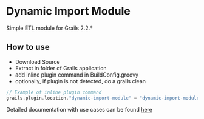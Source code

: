 # Dynamic Import Module
Simple ETL module for Grails 2.2.*

## How to use
  - Download Source
  - Extract in folder of Grails application
  - add inline plugin command in BuildConfig.groovy
  - optionally, if plugin is not detected, do a grails clean

```groovy
// Example of inline plugin command
grails.plugin.location."dynamic-import-module" = "dynamic-import-module-master"
```

Detailed documentation with use cases can be found [here](https://github.com/s4ndru/dynamic-import-module/blob/master/misc/Dynamic_Import_Module.pdf)
